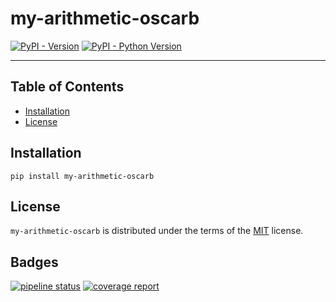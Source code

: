 # my-arithmetic-oscarb

[![PyPI - Version](https://img.shields.io/pypi/v/my-arithmetic-oscarb.svg)](https://pypi.org/project/my-arithmetic-oscarb)
[![PyPI - Python Version](https://img.shields.io/pypi/pyversions/my-arithmetic-oscarb.svg)](https://pypi.org/project/my-arithmetic-oscarb)

-----

## Table of Contents

- [Installation](#installation)
- [License](#license)

## Installation

```console
pip install my-arithmetic-oscarb
```

## License

`my-arithmetic-oscarb` is distributed under the terms of the [MIT](https://spdx.org/licenses/MIT.html) license.

## Badges

[![pipeline status](https://gitlab.univ-lr.fr/oblais/my-arithmetic-oscarb/badges/main/pipeline.svg)](https://gitlab.univ-lr.fr/oblais/my-arithmetic-oscarb/-/commits/main)
[![coverage report](https://gitlab.univ-lr.fr/oblais/my-arithmetic-oscarb/badges/main/coverage.svg)](https://gitlab.univ-lr.fr/oblais/my-arithmetic-oscarb/-/commits/main)